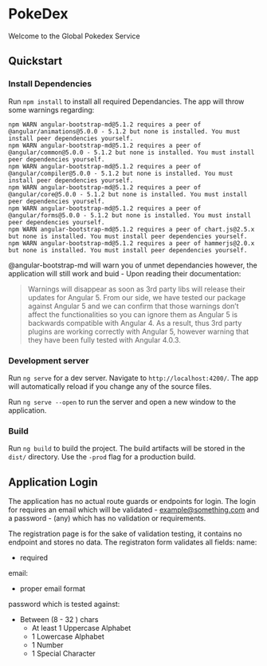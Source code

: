 # PokeDex

Welcome to the Global Pokedex Service

## Quickstart

### Install Dependencies

Run `npm install` to install all required Dependancies. The app will throw some warnings regarding:

```
npm WARN angular-bootstrap-md@5.1.2 requires a peer of @angular/animations@5.0.0 - 5.1.2 but none is installed. You must install peer dependencies yourself.
npm WARN angular-bootstrap-md@5.1.2 requires a peer of @angular/common@5.0.0 - 5.1.2 but none is installed. You must install peer dependencies yourself.
npm WARN angular-bootstrap-md@5.1.2 requires a peer of @angular/compiler@5.0.0 - 5.1.2 but none is installed. You must install peer dependencies yourself.
npm WARN angular-bootstrap-md@5.1.2 requires a peer of @angular/core@5.0.0 - 5.1.2 but none is installed. You must install peer dependencies yourself.
npm WARN angular-bootstrap-md@5.1.2 requires a peer of @angular/forms@5.0.0 - 5.1.2 but none is installed. You must install peer dependencies yourself.
npm WARN angular-bootstrap-md@5.1.2 requires a peer of chart.js@2.5.x but none is installed. You must install peer dependencies yourself.
npm WARN angular-bootstrap-md@5.1.2 requires a peer of hammerjs@2.0.x but none is installed. You must install peer dependencies yourself.
```

@angular-bootstrap-md will warn you of unmet dependancies however, the application will still work and buid - Upon reading their documentation:

>Warnings will disappear as soon as 3rd party libs will release their updates for Angular 5. From our side, we have tested our package against Angular 5 and we can confirm that those warnings don’t affect the functionalities so you can ignore them as Angular 5 is backwards compatible with Angular 4. As a result, thus 3rd party plugins are working correctly with Angular 5, however warning that they have been fully tested with Angular 4.0.3.


### Development server

Run `ng serve` for a dev server. Navigate to `http://localhost:4200/`. The app will automatically reload if you change any of the source files.

Run `ng serve --open` to run the server and open a new window to the application.

### Build

Run `ng build` to build the project. The build artifacts will be stored in the `dist/` directory. Use the `-prod` flag for a production build.

## Application Login

The application has no actual route guards or endpoints for login. 
The login for requires an email which will be validated - example@something.com and a password - (any) which has no validation or requirements.

The registration page is for the sake of validation testing, it contains no endpoint and stores no data. 
The registraton form validates all fields: 
name:
* required

email: 
* proper email format

password which is tested against:
* Between (8 - 32 ) chars
    * At least 1 Uppercase Alphabet
    * 1 Lowercase Alphabet
    * 1 Number
    * 1 Special Character 


